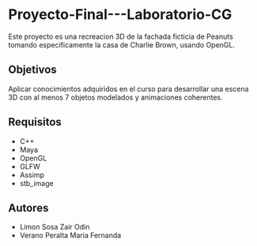 # Proyecto-Final---Laboratorio-CG

Este proyecto es una recreacion 3D de la fachada ficticia de Peanuts tomando especificamente la casa de Charlie Brown, usando OpenGL.

## Objetivos
Aplicar conocimientos adquiridos en el curso para desarrollar una escena 3D con al menos 7 objetos modelados y animaciones coherentes.

## Requisitos
- C++
- Maya
- OpenGL
- GLFW
- Assimp
- stb_image

## Autores
- Limon Sosa Zair Odin
- Verano Peralta Maria Fernanda
